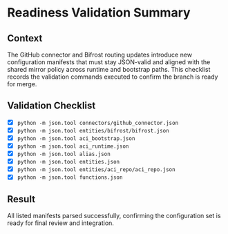 # Readiness Validation Summary

## Context
The GitHub connector and Bifrost routing updates introduce new configuration manifests that must stay JSON-valid and aligned with the shared mirror policy across runtime and bootstrap paths. This checklist records the validation commands executed to confirm the branch is ready for merge.

## Validation Checklist
- [x] `python -m json.tool connectors/github_connector.json`
- [x] `python -m json.tool entities/bifrost/bifrost.json`
- [x] `python -m json.tool aci_bootstrap.json`
- [x] `python -m json.tool aci_runtime.json`
- [x] `python -m json.tool alias.json`
- [x] `python -m json.tool entities.json`
- [x] `python -m json.tool entities/aci_repo/aci_repo.json`
- [x] `python -m json.tool functions.json`

## Result
All listed manifests parsed successfully, confirming the configuration set is ready for final review and integration.
